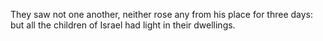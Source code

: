 They saw not one another, neither rose any from his place for three days: but all the children of Israel had light in their dwellings.
